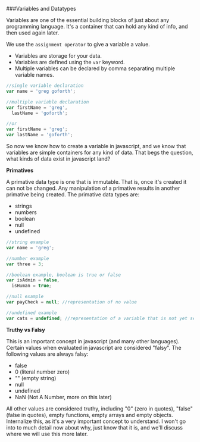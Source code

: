 ###Variables and Datatypes

Variables are one of the essential building blocks of just about any programming
language.  It's a container that can hold any kind of info, and then used
again later.

We use the `assignment operator` to give a variable a value.

* Variables are storage for your data.
* Variables are defined using the `var` keyword.
* Multiple variables can be declared by comma separating multiple variable names.

```javascript
//single variable declaration
var name = 'greg goforth';

//multiple variable declaration
var firstName = 'greg',
  lastName = 'goforth';

//or
var firstName = 'greg';
var lastName = 'goforth';
```

So now we know how to create a variable in javascript, and we know that
variables are simple containers for any kind of data.  That begs the  question,
what kinds of data exist in javascript land?

**Primatives** 

A primative data type is one that is immutable.  That is, once it's created it
can not be changed.  Any manipulation of a primative results in another
primative being created.  The primative data types are:

* strings
* numbers
* boolean
* null
* undefined
 
```javascript
//string example
var name = 'greg';

//number example
var three = 3;

//boolean example, boolean is true or false 
var isAdmin = false,
  isHuman = true;

//null example
var payCheck = null; //representation of no value

//undefined example
var cats = undefined; //representation of a variable that is not yet set
```

**Truthy vs Falsy**

This is an important concept in javascript (and many other languages).  Certain
values when evaluated in javascript are considered "falsy".  The following
values are always falsy:

* false
* 0 (literal number zero)
* "" (empty string)
* null
* undefined
* NaN (Not A Number, more on this later)

All other values are considered truthy, including "0" (zero in quotes), "false"
(false in quotes), empty functions, empty arrays and empty objects. Internalize 
this, as it's a very important concept to understand.  I won't go into to much 
detail now about why, just know that it is, and we'll discuss where we will use 
this more later.

